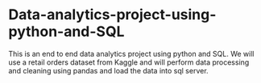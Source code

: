 # Data-analytics-project-using-python-and-SQL

This is an end to end data analytics project using python and SQL. We will use a retail orders dataset from Kaggle and will perform data processing and cleaning using pandas and load the data into sql server. 
